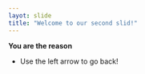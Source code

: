 ```yaml
---
layot: slide
title: "Welcome to our second slid!"
---
```

 __You are the reason__
* Use the left arrow to go back!
